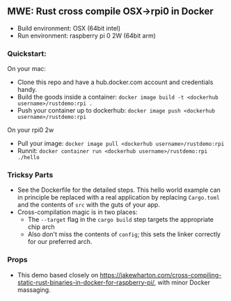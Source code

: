 ## MWE: Rust cross compile OSX->rpi0 in Docker

 - Build environment: OSX (64bit intel)
 - Run environment: raspberry pi 0 2W (64bit arm)

### Quickstart:

On your mac:

 - Clone this repo and have a hub.docker.com account and credentials handy.
 - Build the goods inside a container: `docker image build -t <dockerhub username>/rustdemo:rpi .`
 - Push your container up to dockerhub: `docker image push <dockerhub username>/rustdemo:rpi`

On your rpi0 2w
 - Pull your image: `docker image pull <dockerhub username>/rustdemo:rpi`
 - Runnit: `docker container run <dockerhub username>/rustdemo:rpi ./hello`

### Tricksy Parts

 - See the Dockerfile for the detailed steps. This hello world example can in principle be replaced with a real application by replacing `Cargo.toml` and the contents of `src` with the guts of your app.
 - Cross-compilation magic is in two places:
   - The `--target` flag in the `cargo build` step targets the appropriate chip arch
   - Also don't miss the contents of `config`; this sets the linker correctly for our preferred arch.

### Props

 - This demo based closely on https://jakewharton.com/cross-compiling-static-rust-binaries-in-docker-for-raspberry-pi/, with minor Docker massaging.
